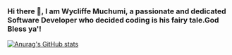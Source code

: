 ### Hi there 👋, I am Wycliffe Muchumi, a passionate and dedicated Software Developer who decided coding is his fairy tale.God Bless ya'! 
[![Anurag's GitHub stats](https://github-readme-stats.vercel.app/api?username=WycliffeMuchumi)](https://github.com/WycliffeMuchumi/github-readme-stats)


<!--
**WycliffeMuchumi/WycliffeMuchumi** is a ✨ _special_ ✨ repository because its `README.md` (this file) appears on your GitHub profile.

Here are some ideas to get you started:

- 🔭 I’m currently working on ...
- 🌱 I’m currently learning ...
- 👯 I’m looking to collaborate on ...
- 🤔 I’m looking for help with ...
- 💬 Ask me about ...
- 📫 How to reach me: ...
- 😄 Pronouns: ...
- ⚡ Fun fact: ...
-->
